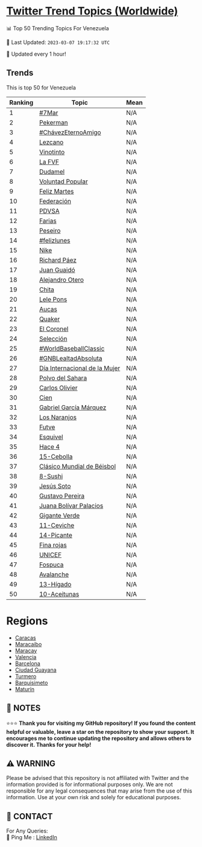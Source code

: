 [Twitter Trend Topics (Worldwide)](https://github.com/ErcinDedeoglu/Twitter-Trend-Topics)
==========


📊 Top 50 Trending Topics For Venezuela

📆 Last Updated: `2023-03-07 19:17:32 UTC`

🔧 Updated every 1 hour!


## Trends

This is top 50 for Venezuela

| Ranking | Topic | Mean |
| ------- | ------------ | ------------ |
| 1 | [#7Mar](http://twitter.com/search?q=%237Mar) | N/A |
| 2 | [Pekerman](http://twitter.com/search?q=Pekerman) | N/A |
| 3 | [#ChávezEternoAmigo](http://twitter.com/search?q=%23Ch%c3%a1vezEternoAmigo) | N/A |
| 4 | [Lezcano](http://twitter.com/search?q=Lezcano) | N/A |
| 5 | [Vinotinto](http://twitter.com/search?q=Vinotinto) | N/A |
| 6 | [La FVF](http://twitter.com/search?q=La+FVF) | N/A |
| 7 | [Dudamel](http://twitter.com/search?q=Dudamel) | N/A |
| 8 | [Voluntad Popular](http://twitter.com/search?q=Voluntad+Popular) | N/A |
| 9 | [Feliz Martes](http://twitter.com/search?q=Feliz+Martes) | N/A |
| 10 | [Federación](http://twitter.com/search?q=Federaci%c3%b3n) | N/A |
| 11 | [PDVSA](http://twitter.com/search?q=PDVSA) | N/A |
| 12 | [Farias](http://twitter.com/search?q=Farias) | N/A |
| 13 | [Peseiro](http://twitter.com/search?q=Peseiro) | N/A |
| 14 | [#felizlunes](http://twitter.com/search?q=%23felizlunes) | N/A |
| 15 | [Nike](http://twitter.com/search?q=Nike) | N/A |
| 16 | [Richard Páez](http://twitter.com/search?q=Richard+P%c3%a1ez) | N/A |
| 17 | [Juan Guaidó](http://twitter.com/search?q=Juan+Guaid%c3%b3) | N/A |
| 18 | [Alejandro Otero](http://twitter.com/search?q=Alejandro+Otero) | N/A |
| 19 | [Chita](http://twitter.com/search?q=Chita) | N/A |
| 20 | [Lele Pons](http://twitter.com/search?q=Lele+Pons) | N/A |
| 21 | [Aucas](http://twitter.com/search?q=Aucas) | N/A |
| 22 | [Quaker](http://twitter.com/search?q=Quaker) | N/A |
| 23 | [El Coronel](http://twitter.com/search?q=El+Coronel) | N/A |
| 24 | [Selección](http://twitter.com/search?q=Selecci%c3%b3n) | N/A |
| 25 | [#WorldBaseballClassic](http://twitter.com/search?q=%23WorldBaseballClassic) | N/A |
| 26 | [#GNBLealtadAbsoluta](http://twitter.com/search?q=%23GNBLealtadAbsoluta) | N/A |
| 27 | [Día Internacional de la Mujer](http://twitter.com/search?q=D%c3%ada+Internacional+de+la+Mujer) | N/A |
| 28 | [Polvo del Sahara](http://twitter.com/search?q=Polvo+del+Sahara) | N/A |
| 29 | [Carlos Olivier](http://twitter.com/search?q=Carlos+Olivier) | N/A |
| 30 | [Cien](http://twitter.com/search?q=Cien) | N/A |
| 31 | [Gabriel García Márquez](http://twitter.com/search?q=Gabriel+Garc%c3%ada+M%c3%a1rquez) | N/A |
| 32 | [Los Naranjos](http://twitter.com/search?q=Los+Naranjos) | N/A |
| 33 | [Futve](http://twitter.com/search?q=Futve) | N/A |
| 34 | [Esquivel](http://twitter.com/search?q=Esquivel) | N/A |
| 35 | [Hace 4](http://twitter.com/search?q=Hace+4) | N/A |
| 36 | [15-Cebolla](http://twitter.com/search?q=15-Cebolla) | N/A |
| 37 | [Clásico Mundial de Béisbol](http://twitter.com/search?q=Cl%c3%a1sico+Mundial+de+B%c3%a9isbol) | N/A |
| 38 | [8-Sushi](http://twitter.com/search?q=8-Sushi) | N/A |
| 39 | [Jesús Soto](http://twitter.com/search?q=Jes%c3%bas+Soto) | N/A |
| 40 | [Gustavo Pereira](http://twitter.com/search?q=Gustavo+Pereira) | N/A |
| 41 | [Juana Bolívar Palacios](http://twitter.com/search?q=Juana+Bol%c3%advar+Palacios) | N/A |
| 42 | [Gigante Verde](http://twitter.com/search?q=Gigante+Verde) | N/A |
| 43 | [11-Ceviche](http://twitter.com/search?q=11-Ceviche) | N/A |
| 44 | [14-Picante](http://twitter.com/search?q=14-Picante) | N/A |
| 45 | [Fina rojas](http://twitter.com/search?q=Fina+rojas) | N/A |
| 46 | [UNICEF](http://twitter.com/search?q=UNICEF) | N/A |
| 47 | [Fospuca](http://twitter.com/search?q=Fospuca) | N/A |
| 48 | [Avalanche](http://twitter.com/search?q=Avalanche) | N/A |
| 49 | [13-Hígado](http://twitter.com/search?q=13-H%c3%adgado) | N/A |
| 50 | [10-Aceitunas](http://twitter.com/search?q=10-Aceitunas) | N/A |



# Regions

* [Caracas](</Venezuela/Caracas.md>)
* [Maracaibo](</Venezuela/Maracaibo.md>)
* [Maracay](</Venezuela/Maracay.md>)
* [Valencia](</Venezuela/Valencia.md>)
* [Barcelona](</Venezuela/Barcelona.md>)
* [Ciudad Guayana](</Venezuela/Ciudad Guayana.md>)
* [Turmero](</Venezuela/Turmero.md>)
* [Barquisimeto](</Venezuela/Barquisimeto.md>)
* [Maturín](</Venezuela/Maturín.md>)



## 📝 NOTES

⭐⭐⭐ **Thank you for visiting my GitHub repository! If you found the content helpful or valuable, leave a star on the repository to show your support. It encourages me to continue updating the repository and allows others to discover it. Thanks for your help!**


## ⚠️ WARNING

Please be advised that this repository is not affiliated with Twitter and the information provided is for informational purposes only. We are not responsible for any legal consequences that may arise from the use of this information. Use at your own risk and solely for educational purposes.


## 📨 CONTACT

 For Any Queries:  
            🏓 Ping Me : [LinkedIn](https://www.linkedin.com/in/ercindedeoglu/)
